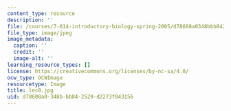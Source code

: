```yaml
---
content_type: resource
description: ''
file: /courses/7-014-introductory-biology-spring-2005/d78608a0348bbb842529d2273f043156_lec8.jpg
file_type: image/jpeg
image_metadata:
  caption: ''
  credit: ''
  image-alt: ''
learning_resource_types: []
license: https://creativecommons.org/licenses/by-nc-sa/4.0/
ocw_type: OCWImage
resourcetype: Image
title: lec8.jpg
uid: d78608a0-348b-bb84-2529-d2273f043156
---
```

